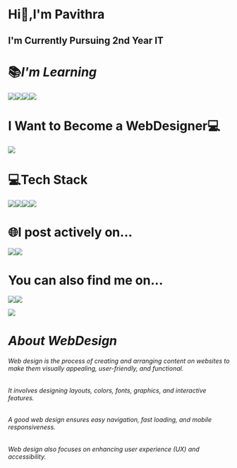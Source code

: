 # **Hi👋,I'm Pavithra**
## I'm Currently Pursuing 2nd Year IT
# 📚*I'm Learning*
![](https://img.icons8.com/?size=100&id=10246&format=png&color=000000)![](https://img.icons8.com/?size=100&id=10236&format=png&color=000000)![](https://img.icons8.com/?size=100&id=106036&format=png&color=000000)![](https://img.icons8.com/?size=100&id=122637&format=png&color=000000)

# **I Want to Become a WebDesigner💻**
![](https://storage.googleapis.com/webdesignledger.pub.network/LaT/2016/07/Web-Design-Trends.jpg)
# 💻Tech Stack
![](https://img.icons8.com/?size=100&id=13441&format=png&color=000000)![](https://img.icons8.com/?size=100&id=9OGIyU8hrxW5&format=png&color=000000)![](https://img.icons8.com/?size=100&id=17949&format=png&color=000000)![](https://img.icons8.com/?size=100&id=106567&format=png&color=000000)

# 🌐**I post actively on...**
![](https://img.icons8.com/?size=100&id=13930&format=png&color=000000)![](https://img.icons8.com/?size=100&id=ZRiAFreol5mE&format=png&color=000000)
# **You can also find me on...**
![](https://img.icons8.com/?size=100&id=13963&format=png&color=000000)![](https://img.icons8.com/?size=100&id=P7UIlhbpWzZm&format=png&color=000000)

![](https://media2.giphy.com/media/v1.Y2lkPTc5MGI3NjExMXF1czNxc2EwZTU4cDNjZDlkZDg0Njc1a3E4eHMxOWo1OHkyMGJwOSZlcD12MV9pbnRlcm5hbF9naWZfYnlfaWQmY3Q9Zw/m6pvmOSXuTEPaKFWBz/giphy.gif)
# *About WebDesign*
###### Web design is the process of creating and arranging content on websites to make them visually appealing, user-friendly, and functional.
###### It involves designing layouts, colors, fonts, graphics, and interactive features.
###### A good web design ensures easy navigation, fast loading, and mobile responsiveness.
###### Web design also focuses on enhancing user experience (UX) and accessibility.
